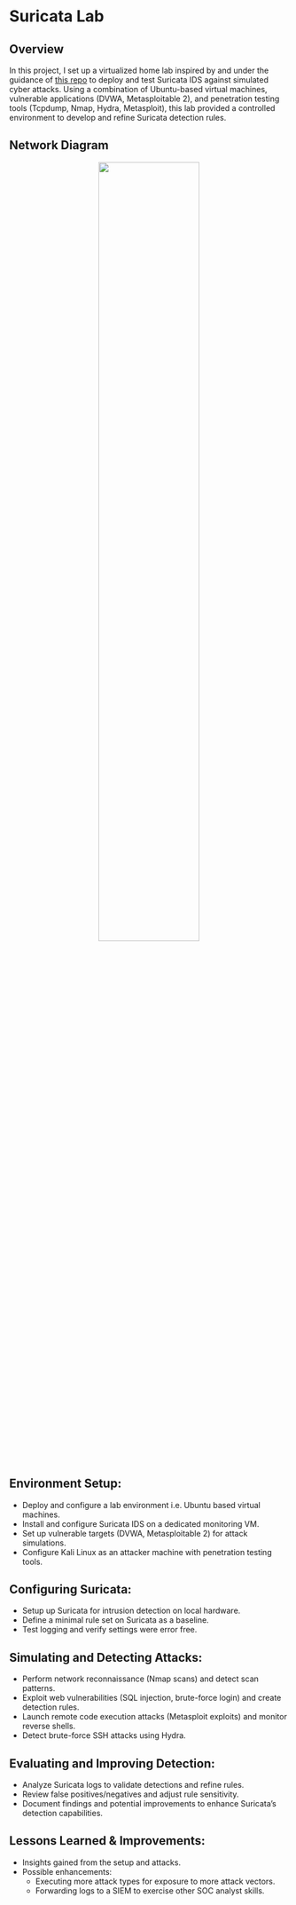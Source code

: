 # Suricata Lab

## Overview

In this project, I set up a virtualized home lab inspired by and under the guidance of [this repo](https://github.com/0xrajneesh/Suricata-IDS-Home-Lab) to deploy and test Suricata IDS against simulated cyber attacks. Using a combination of Ubuntu-based virtual machines, vulnerable applications (DVWA, Metasploitable 2), and penetration testing tools (Tcpdump, Nmap, Hydra, Metasploit), this lab provided a controlled environment to develop and refine Suricata detection rules. 

## Network Diagram

<p align="center">
  <img src="https://github.com/Keamo-getswe/artefact-repo/blob/main/suricata-lab-diagram.png?raw=true" width="60%"/>
</p>

## Environment Setup:

- Deploy and configure a lab environment i.e. Ubuntu based virtual machines.
- Install and configure Suricata IDS on a dedicated monitoring VM.
- Set up vulnerable targets (DVWA, Metasploitable 2) for attack simulations.
- Configure Kali Linux as an attacker machine with penetration testing tools.

## Configuring Suricata:

- Setup up Suricata for intrusion detection on local hardware.
- Define a minimal rule set on Suricata as a baseline.
- Test logging and verify settings were error free.

## Simulating and Detecting Attacks:

- Perform network reconnaissance (Nmap scans) and detect scan patterns.
- Exploit web vulnerabilities (SQL injection, brute-force login) and create detection rules.
- Launch remote code execution attacks (Metasploit exploits) and monitor reverse shells.
- Detect brute-force SSH attacks using Hydra.

## Evaluating and Improving Detection:

- Analyze Suricata logs to validate detections and refine rules.
- Review false positives/negatives and adjust rule sensitivity.
- Document findings and potential improvements to enhance Suricata’s detection capabilities.

## Lessons Learned & Improvements:

- Insights gained from the setup and attacks.
- Possible enhancements:
    - Executing more attack types for exposure to more attack vectors.
    - Forwarding logs to a SIEM to exercise other SOC analyst skills.
